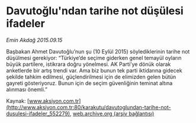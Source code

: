 # Davutoğlu'ndan tarihe not düşülesi ifadeler

*Emin Akdağ 2015.09.15*

<div class="pNewsDetailMainContent ctx_content" itemprop="articleBody">
 <p>
  Başbakan Ahmet Davutoğlu’nun şu (10 Eylül 2015) söylediklerinin tarihe not düşülmesi gerekiyor: “Türkiye’de seçime giderken genel temayül oyların büyük partilere, istikrara doğru yönelmesi. AK Parti’ye dönük olarak anketlerde bir artış trendi var. Ama biz bunun tek parti iktidarına gidecek şekilde tahkim edilmesi, güçlendirilmesi için de elimizden gelen bütün gayreti gösteriyoruz. Bunun için de seçim güvenliğinin teminat altına alınması önemli.”
 </p>
</div>


Kaynak: [www.aksiyon.com.tr](http://www.aksiyon.com.tr:80/karakutu/davutoglundan-tarihe-not-dusulesi-ifadeler_552279), [web.archive.org (arşiv bağlantısı)](http://web.archive.org/web/20151110111709/http://www.aksiyon.com.tr:80/karakutu/davutoglundan-tarihe-not-dusulesi-ifadeler_552279)
